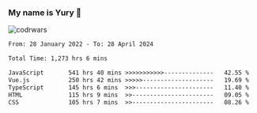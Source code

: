 ### My name is Yury 👋 
![codrwars](https://www.codewars.com/users/litury/badges/micro) 


<!--START_SECTION:waka-->

```txt
From: 28 January 2022 - To: 28 April 2024

Total Time: 1,273 hrs 6 mins

JavaScript       541 hrs 40 mins >>>>>>>>>>>--------------   42.55 %
Vue.js           250 hrs 42 mins >>>>>--------------------   19.69 %
TypeScript       145 hrs 6 mins  >>>----------------------   11.40 %
HTML             115 hrs 9 mins  >>-----------------------   09.05 %
CSS              105 hrs 7 mins  >>-----------------------   08.26 %
```

<!--END_SECTION:waka-->

